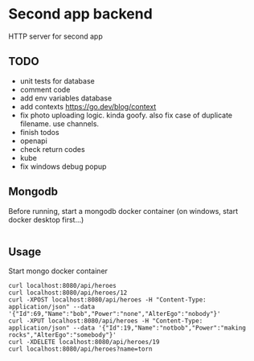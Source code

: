 # Second app backend
HTTP server for second app

## TODO 
- unit tests for database
- comment code
- add env variables database
- add contexts https://go.dev/blog/context
- fix photo uploading logic. kinda goofy. also fix case of duplicate filename. use channels.
- finish todos
- openapi
- check return codes
- kube
- fix windows debug popup

## Mongodb
Before running, start a mongodb docker container (on windows, start docker desktop first...)
```

```

## Usage
Start mongo docker container
```
curl localhost:8080/api/heroes
curl localhost:8080/api/heroes/12
curl -XPOST localhost:8080/api/heroes -H "Content-Type: application/json" --data '{"Id":69,"Name":"bob","Power":"none","AlterEgo":"nobody"}'
curl -XPUT localhost:8080/api/heroes -H "Content-Type: application/json" --data '{"Id":19,"Name":"notbob","Power":"making rocks","AlterEgo":"somebody"}'
curl -XDELETE localhost:8080/api/heroes/19
curl localhost:8080/api/heroes?name=torn
```
